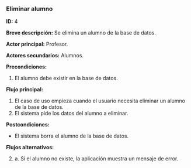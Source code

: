 ### Eliminar alumno

**ID:** 4

**Breve descripción:** Se elimina un alumno de la base de datos.

**Actor principal:** Profesor.

**Actores secundarios:** Alumnos.

**Precondiciones:**

1. El alumno debe existir en la base de datos.

**Flujo principal:**

1. El caso de uso empieza cuando el usuario necesita eliminar un alumno de la base de datos.
2. El sistema pide los datos del alumno a eliminar.

**Postcondiciones:**

* El sistema borra el alumno de la base de datos.

**Flujos alternativos:**

2. a. Si el alumno no existe, la aplicación muestra un mensaje de error.

